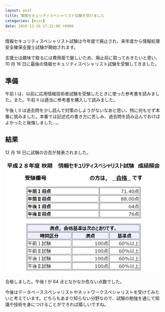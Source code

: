 ```yaml
---
layout: post
title: 情報セキュリティスペシャリスト試験を受けました
categories: [misc]
date: 2016-12-16 17:22:00 +0900
---
```


情報セキュリティスペシャリスト試験は今年度で廃止され、来年度から情報処理安全確保支援士試験が開始されます。

支援士は趣味で取るには費用面で厳しいため、廃止前に取っておきたいと思い、10 月 16 日に最後の情報セキュリティスペシャリスト試験を受験してきました。

## 準備
午前 I は、以前に応用情報技術者試験を受験したときに使った参考書を読みました。また、午前 II は適当に参考書を購入して読みました。

午後 I, II は過去問を少し読んで対策のしようがないなあと思い、特に何もせず本番に挑みました。本番では記述式の書き方に苦しみ、過去問を読み込んでおけばよかったと後悔しました…。

## 結果
12 月 16 日に試験の合否が発表されました。

[![結果](../images/2016-12-16_1.png)](../images/2016-12-16_1.png)

合格しました。午後 I が 64 点となかなか危ない点数でした。

今後はデータベーススペシャリストやネットワークスペシャリストを受けてみたいと考えています。どちらもあまり知らない分野なので、試験の勉強を通じて知識や技術を身につけることができれば嬉しいですね。
